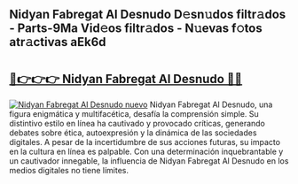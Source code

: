 ## Nidyan Fabregat Al Desnudo D𝚎sn𝚞dos filtr𝚊dos - Parts-9Ma Vid𝚎os filtr𝚊dos - N𝚞evas f𝚘tos atr𝚊ctivas aEk6d

# <h2><a href="http://mb8701o.tromn.icu/?c=Nidyan+Fabregat+Al+Desnudo">🔗👉👉👉 Nidyan Fabregat Al Desnudo 🔗🔗</a></h2>

[![Nidyan Fabregat Al Desnudo nuevo](https://i.imgur.com/pEAQMta.gif)](http://mb8701o.tromn.icu/?c=Nidyan+Fabregat+Al+Desnudo)
Nidyan Fabregat Al Desnudo, una figura enigmática y multifacética, desafía la comprensión simple. Su distintivo estilo en línea ha cautivado y provocado críticas, generando debates sobre ética, autoexpresión y la dinámica de las sociedades digitales. A pesar de la incertidumbre de sus acciones futuras, su impacto en la cultura en línea es palpable. Con una determinación inquebrantable y un cautivador innegable, la influencia de Nidyan Fabregat Al Desnudo en los medios digitales no tiene límites.
